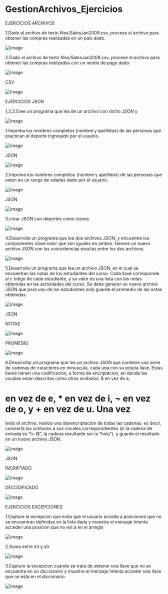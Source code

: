 # GestionArchivos_Ejercicios

EJERCICIOS ARCHIVOS


1.Dado el archivo de texto files/SalesJan2009.csv, procese el archivo
para obtener las compras realizadas en un pais dado.

![image](https://github.com/juanedsanchezva/GestionArchivos_Ejercicios/blob/a2e0f2aa3a0e43358e8a4c9d198cb3b4517c5e1e/ArchivosConsola_Ejercicios1.png)


2.Dado el archivo de texto files/SalesJan2009.csv, procese el archivo
para obtener las compras realizadas con un medio de pago dado.


![image](https://github.com/juanedsanchezva/GestionArchivos_Ejercicios/blob/a2e0f2aa3a0e43358e8a4c9d198cb3b4517c5e1e/ArchivosConsola_Ejercicios2.png)


CSV


![image](https://github.com/juanedsanchezva/GestionArchivos_Ejercicios/blob/a2e0f2aa3a0e43358e8a4c9d198cb3b4517c5e1e/ArchivosCSV.png)



EJERCICIOS JSON

1,2,3.Cree un programa que lea de un archivo con dicho JSON y

![image](https://github.com/juanedsanchezva/GestionArchivos_Ejercicios/blob/a2e0f2aa3a0e43358e8a4c9d198cb3b4517c5e1e/Json_personas.png)


1.Imprima los nombres completos (nombre y apellidos) de las personas
que practican el deporte ingresado por el usuario.



![image](https://github.com/juanedsanchezva/GestionArchivos_Ejercicios/blob/a2e0f2aa3a0e43358e8a4c9d198cb3b4517c5e1e/JsonConsola_Ejercicios1.png)



JSON


![image](https://github.com/juanedsanchezva/GestionArchivos_Ejercicios/blob/a2e0f2aa3a0e43358e8a4c9d198cb3b4517c5e1e/Json_deportes.png)



2.Imprima los nombres completos (nombre y apellidos) de las personas
que esten en un rango de edades dado por el usuario.


![image](https://github.com/juanedsanchezva/GestionArchivos_Ejercicios/blob/a2e0f2aa3a0e43358e8a4c9d198cb3b4517c5e1e/JsonConsola_Ejercicios2.png)


JSON


![image](https://github.com/juanedsanchezva/GestionArchivos_Ejercicios/blob/a2e0f2aa3a0e43358e8a4c9d198cb3b4517c5e1e/Json_personasPorRango.png)


3.crear JSON con deportes como claves


![image](https://github.com/juanedsanchezva/GestionArchivos_Ejercicios/blob/a2e0f2aa3a0e43358e8a4c9d198cb3b4517c5e1e/JsonConsola_Ejercicios3.png)



4.Desarrolle un programa que lea dos archivos JSON, y encuentre los
componentes clave:valor que son iguales en ambos. Genere un nuevo
archivo JSON con las coincidencias exactas entre los dos archivos.


![image](https://github.com/juanedsanchezva/GestionArchivos_Ejercicios/blob/a2e0f2aa3a0e43358e8a4c9d198cb3b4517c5e1e/JsonConsola_Ejercicios4.png)



5.Desarrolle un programa que lea un archivo JSON, en el cual se
encuentran las notas de los estudiantes del curso. Cada llave
corresponde al c ́odigo de cada estudiante, y su valor es una lista con
las notas obtenidas en las actividades del curso. Se debe generar un
nuevo archivo JSON que para uno de los estudiantes solo guarde el
promedio de las notas obtenidas.


![image](https://github.com/juanedsanchezva/GestionArchivos_Ejercicios/blob/a2e0f2aa3a0e43358e8a4c9d198cb3b4517c5e1e/JsonConsola_Ejercicios5.png)


JSON

NOTAS


![image](https://github.com/juanedsanchezva/GestionArchivos_Ejercicios/blob/a2e0f2aa3a0e43358e8a4c9d198cb3b4517c5e1e/Json_notas.png)


PROMEDIO


![image](https://github.com/juanedsanchezva/GestionArchivos_Ejercicios/blob/a2e0f2aa3a0e43358e8a4c9d198cb3b4517c5e1e/Json_promedio.png)


6.Desarrollar un programa que lea un archivo JSON que contiene una
serie de cadenas de caracteres en minuscula, cada una con su propia
llave. Estas llaves tienen una codificacion, a forma de encriptacion, en
donde las vocales estan descritas como otros sımbolos: $ en vez de a,
# en vez de e, * en vez de i, ¬ en vez de o, y + en vez de u. Una vez
leıdo el archivo, realice una desencriptacion de todas las cadenas, es
decir, convierta los sımbolos a sus vocales correspondientes (si la
cadena de entrada es ”h¬l$”, la cadena resultante ser ́ıa ”hola”), y
guarde el resultado en un nuevo archivo JSON.


![image](https://github.com/juanedsanchezva/GestionArchivos_Ejercicios/blob/a2e0f2aa3a0e43358e8a4c9d198cb3b4517c5e1e/JsonConsola_Ejercicios6.png)


JSON

INCRIPTADO

![image](https://github.com/juanedsanchezva/GestionArchivos_Ejercicios/blob/a2e0f2aa3a0e43358e8a4c9d198cb3b4517c5e1e/Json_encriptado.png)

DECODIFICADO


![image](https://github.com/juanedsanchezva/GestionArchivos_Ejercicios/blob/a2e0f2aa3a0e43358e8a4c9d198cb3b4517c5e1e/Json_decodificado.png)


EJERCICIOS EXCEPCIONES

1.Capture la excepcion que evita que el usuario acceda a posiciones que
no se encuentran definidas en la lista dada y muestre el mensaje
Intenta acceder una posicion que no est ́a en el arreglo

![image](https://github.com/juanedsanchezva/GestionArchivos_Ejercicios/blob/a2e0f2aa3a0e43358e8a4c9d198cb3b4517c5e1e/ExcepcionesConsola_Ejercicios1.png)


2.Suma entre int y str

![image](https://github.com/juanedsanchezva/GestionArchivos_Ejercicios/blob/a2e0f2aa3a0e43358e8a4c9d198cb3b4517c5e1e/ExcepcionesConsola_Ejercicios2.png)


3.Capture la excepcion cuando se trata de obtener una llave que no se
encuentra en un diccionario y muestre el mensaje
Intenta acceder una llave que no esta en el diccionario


![image](https://github.com/juanedsanchezva/GestionArchivos_Ejercicios/blob/a2e0f2aa3a0e43358e8a4c9d198cb3b4517c5e1e/ExcepcionesConsola_Ejercicios3.png)

